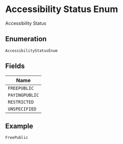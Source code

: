 
# Accessibility Status Enum

Accessibility Status

## Enumeration

`AccessibilityStatusEnum`

## Fields

| Name |
|  --- |
| `FREEPUBLIC` |
| `PAYINGPUBLIC` |
| `RESTRICTED` |
| `UNSPECIFIED` |

## Example

```
FreePublic
```

